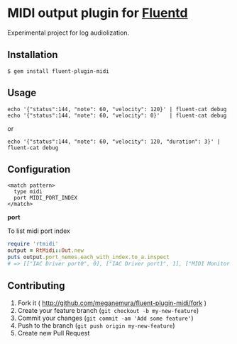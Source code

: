 # MIDI output plugin for [Fluentd](http://fluentd.org/)

Experimental project for log audiolization.

## Installation

```
$ gem install fluent-plugin-midi
```

## Usage

```
echo '{"status":144, "note": 60, "velocity": 120}' | fluent-cat debug
echo '{"status":144, "note": 60, "velocity": 0}'   | fluent-cat debug
```

or

```
echo '{"status":144, "note": 60, "velocity": 120, "duration": 3}' | fluent-cat debug
```

## Configuration

```
<match pattern>
  type midi
  port MIDI_PORT_INDEX
</match>
```

**port**

  To list midi port index
  ```ruby
  require 'rtmidi'
  output = RtMidi::Out.new
  puts output.port_nemes.each_with_index.to_a.inspect
  # => [["IAC Driver port0", 0], ["IAC Driver port1", 1], ["MIDI Monitor (midimon.mMon)", 2]]
  ```

## Contributing

1. Fork it ( http://github.com/meganemura/fluent-plugin-midi/fork )
2. Create your feature branch (`git checkout -b my-new-feature`)
3. Commit your changes (`git commit -am 'Add some feature'`)
4. Push to the branch (`git push origin my-new-feature`)
5. Create new Pull Request
